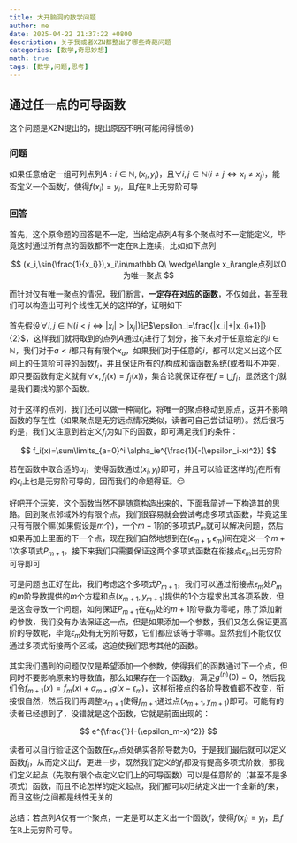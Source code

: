 ```yaml
---
title: 大开脑洞的数学问题
author: me
date: 2025-04-22 21:37:22 +0800
description: 关于我或者XZN都整出了哪些奇葩问题
categories: [数学,奇思妙想]
math: true
tags: [数学,问题,思考]
---
```

## 通过任一点的可导函数

这个问题是XZN提出的，提出原因不明(可能闲得慌😜)

### 问题

如果任意给定一组可列点列$A:i\in\mathbb N,(x_i,y_i)$，且$\forall i,j\in\mathbb N(i\neq j\Longleftrightarrow x_i\neq x_j)$，能否定义一个函数$f$，使得$f(x_i)=y_i$，且$f$在$\mathbb R$上无穷阶可导

### 回答

首先，这个原命题的回答是不一定，当给定点列$A$有多个聚点时不一定能定义，毕竟这时通过所有点的函数都不一定在$\mathbb R$上连续，比如如下点列

$$
(x_i,\sin{\frac{1}{x_i}}),x_i\in\mathbb Q\ \wedge\langle x_i\rangle点列以0为唯一聚点
$$

而针对仅有唯一聚点的情况，我们断言，**一定存在对应的函数**，不仅如此，甚至我们可以构造出可列个线性无关的这样的$f$，证明如下<br><br>
首先假设$\forall i,j\in\mathbb N(i<j\Longleftrightarrow |x_i|>|x_j|)$记$\epsilon_i=\frac{|x_i|+|x_{i+1}|}{2}$，这样我们就将取到的点列$A$通过$\epsilon_i$进行了划分，接下来对于任意给定的$i\in\mathbb N$，我们对于$a<i$都只有有限个$x_a$，如果我们对于任意的$i$，都可以定义出这个区间上的任意阶可导的函数$f_i$，并且保证所有的$f_i$构成和谐函数系统(或者叫不冲突，即只要函数有定义就有$\forall x,f_i(x)=f_j(x)$)，集合论就保证存在$f=\bigcup{f_i}$，显然这个$f$就是我们要找的那个函数。<br><br>
对于这样的点列，我们还可以做一种简化，将唯一的聚点移动到原点，这并不影响函数的存在性（如果聚点是无穷远点情况类似，读者可自己尝试证明）。然后很巧的是，我们又注意到若定义$f_i$为如下的函数，即可满足我们的条件：

$$
f_i(x)=\sum\limits_{a=0}^i \alpha_ie^{\frac{1}{-(\epsilon_i-x)^2}}
$$

若在函数中取合适的$\alpha_i$，使得函数通过$(x_i,y_i)$即可，并且可以验证这样的$f_i$在所有的$\epsilon_i$上也是无穷阶可导的，因而我们的命题得证。😏<br><br>
好吧开个玩笑，这个函数当然不是随意构造出来的，下面我简述一下构造其的思路。回到聚点邻域外的有限个点，我们很容易就会尝试考虑多项式函数，毕竟这里只有有限个嘛(如果假设是$m$个)，一个$m-1$阶的多项式$P_m$就可以解决问题，然后如果再加上里面的下一个点，现在我们自然地想到在$(\epsilon_{m+1},\epsilon_m)$间在定义一个$m+1$次多项式$P_{m+1}$，接下来我们只需要保证这两个多项式函数在衔接点$\epsilon_m$出无穷阶可导即可<br><br>
可是问题也正好在此，我们考虑这个多项式$P_{m+1}$，我们可以通过衔接点$\epsilon_m$处$P_m$的$m$阶导数提供的$m$个方程和点$(x_{m+1},y_{m+1})$提供的$1$个方程求出其各项系数，但是这会导致一个问题，如何保证$P_{m+1}$在$\epsilon_m$处的$m+1$阶导数为零呢，除了添加新的参数，我们没有办法保证这一点，但是如果添加一个参数，我们又怎么保证更高阶的导数呢，毕竟$\epsilon_m$处有无穷阶导数，它们都应该等于零嘛。显然我们不能仅仅通过多项式衔接两个区域，这迫使我们思考其他的函数。<br><br>
其实我们遇到的问题仅仅是希望添加一个参数，使得我们的函数通过下一个点，但同时不要影响原来的导数值，那么如果存在一个函数$g$，满足$g^{(n)}(0)=0$，然后我们令$f_{m+1}(x)=f_m(x)+\alpha_{m+1} g(x-\epsilon_m)$，这样衔接点的各阶导数值都不改变，衔接很自然，然后我们再调整$\alpha_{m+1}$使得$f_{m+1}$通过点$(x_{m+1},y_{m+1})$即可。可能有的读者已经想到了，没错就是这个函数，它就是前面出现的：

$$
e^{\frac{1}{-(\epsilon_m-x)^2}}
$$

读者可以自行验证这个函数在$\epsilon_m$点处确实各阶导数为0，于是我们最后就可以定义函数$f_i$，从而定义出$f$。更进一步，既然我们定义的$f_i$都没有提高多项式阶数，那我们定义起点（先取有限个点定义它们上的可导函数）可以是任意阶的（甚至不是多项式）函数，而且不论怎样的定义起点，我们都可以归纳定义出一个全新的$f$来，而且这些$f$之间都是线性无关的<br><br>
总结：若点列$A$仅有一个聚点，一定是可以定义出一个函数$f$，使得$f(x_i)=y_i$，且$f$在$\mathbb R$上无穷阶可导。
